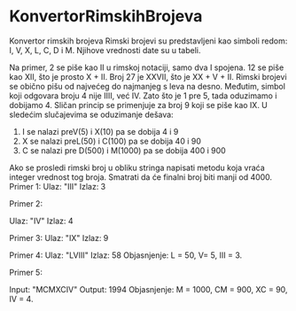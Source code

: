 # KonvertorRimskihBrojeva
Konvertor rimskih brojeva
Rimski brojevi su predstavljeni kao simboli redom: I, V, X, L, C, D i M. Njihove vrednosti date su u tabeli.

Na primer, 2 se piše kao II u rimskoj notaciji, samo dva I spojena. 12 se piše kao XII, što je prosto X + II. Broj
27 je XXVII, što je XX + V + II.
Rimski brojevi se obično pišu od najvećeg do najmanjeg s leva na desno. Međutim, simbol koji odgovara broju
4 nije IIII, već IV. Zato što je 1 pre 5, tada oduzimamo i dobijamo 4. Sličan princip se primenjuje za broj 9 koji
se piše kao IX. U sledećim slučajevima se oduzimanje dešava:
1. I se nalazi preV(5) i X(10) pa se dobija 4 i 9
2. X se nalazi preL(50) i C(100) pa se dobija 40 i 90
3. C se nalazi pre D(500) i M(1000) pa se dobija 400 i 900

Ako se prosledi rimski broj u obliku stringa napisati metodu koja vraća integer vrednost tog broja. Smatrati da će finalni broj biti manji od
4000.
Primer 1:
Ulaz: "III"
Izlaz: 3

Primer 2:

Ulaz: "IV"
Izlaz: 4

Primer 3:
Ulaz: "IX"
Izlaz: 9

Primer 4:
Ulaz: "LVIII"
Izlaz: 58
Objasnjenje: L = 50, V= 5, III = 3.

Primer 5:

Input: "MCMXCIV"
Output: 1994
Objasnjenje: M = 1000, CM = 900, XC = 90, IV = 4.

